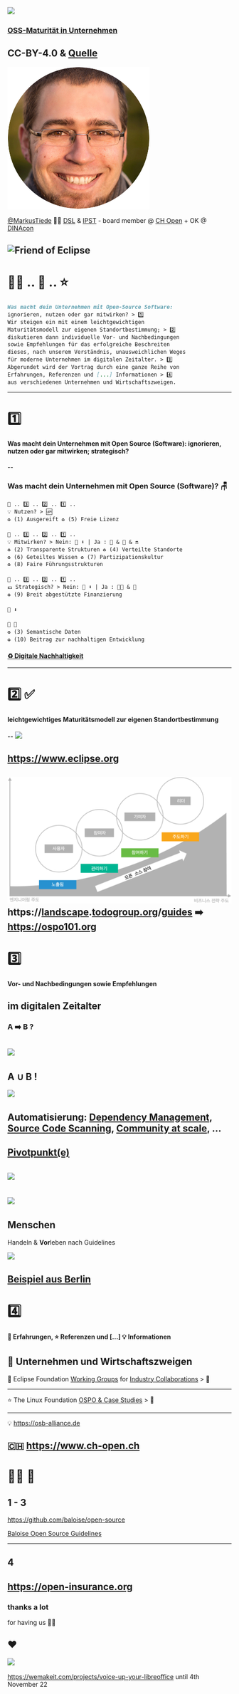 ![](https://bits-und-baeume.org/assets/images/bitsundbaeume22_infografik-800w.webp)

### [OSS-Maturität in Unternehmen](https://fahrplan22.bits-und-baeume.org/bitsundbaeume/talk/BWSLF3/)

CC-BY-4.0 & [Quelle](https://github.com/digital-sustainability/open-source/blob/main/docs/slides/2022-bb/content.md)
--
![me](https://github.com/MarkusTiede/about/raw/main/img/me-circle.png)

[@MarkusTiede](https://twitter.com/MarkusTiede) 👨‍🏫 [DSL](https://www.bfh.ch/de/forschung/forschungsbereiche/digital-sustainability-lab/) & [IPST](https://www.bfh.ch/de/forschung/forschungsbereiche/public-sector-transformation/) - board member @ [CH Open](https://www.ch-open.ch) + OK @ [DINAcon](https://dinacon.ch)

![Friend of Eclipse](https://www.eclipse.org/community/newsletter/imagesmisc/frendsEclipse.png "Friend of Eclipse")
---
# 👨‍🏫 .. 🤔 .. ⭐

```md [|1-2|3-4|5-8|9-11]
Was macht dein Unternehmen mit Open-Source Software: 
ignorieren, nutzen oder gar mitwirken? > 1️⃣
Wir steigen ein mit einem leichtgewichtigen 
Maturitätsmodell zur eigenen Standortbestimmung; > 2️⃣
diskutieren dann individuelle Vor- und Nachbedingungen
sowie Empfehlungen für das erfolgreiche Beschreiten 
dieses, nach unserem Verständnis, unausweichlichen Weges 
für moderne Unternehmen im digitalen Zeitalter. > 3️⃣
Abgerundet wird der Vortrag durch eine ganze Reihe von 
Erfahrungen, Referenzen und [...] Informationen > 4️⃣
aus verschiedenen Unternehmen und Wirtschaftszweigen.
```
---
# 1️⃣

#### Was macht dein Unternehmen mit Open Source (Software): ignorieren, nutzen oder gar mitwirken; strategisch?
--
### Was macht dein Unternehmen mit Open Source (Software)? 🪑
```md [1-2|5-6|11-12|15|3,7-9,13|17-19|2,6,12]
🤔 .. 3️⃣ .. 2️⃣ .. 1️⃣ ..
💡 Nutzen? > 🆙
♻️ (1) Ausgereift ♻️ (5) Freie Lizenz

🤔 .. 3️⃣ .. 2️⃣ .. 1️⃣ ..
💡 Mitwirken? > Nein: 🙏 ⬇️ | Ja : 👀 & 👏 & 🔛 
♻️ (2) Transparente Strukturen ♻️ (4) Verteilte Standorte
♻️ (6) Geteiltes Wissen ♻️ (7) Partizipationskultur
♻️ (8) Faire Führungsstrukturen

🤔 .. 3️⃣ .. 2️⃣ .. 1️⃣ ..
💶 Strategisch? > Nein: 🙏 ⬇️ | Ja : 👏👏 & 👀
♻️ (9) Breit abgestützte Finanzierung

🙏 ⬇️

🧐 🤨
♻️ (3) Semantische Daten
♻️ (10) Beitrag zur nachhaltigen Entwicklung
```
#### [♻️ Digitale Nachhaltigkeit](https://de.wikipedia.org/wiki/Digitale_Nachhaltigkeit)
---
# 2️⃣ ✅

#### leichtgewichtiges Maturitätsmodell zur eigenen Standortbestimmung
--
![](https://baloise.github.io/open-source/docs/arc42/images/os-maturity-model.png)

https://www.eclipse.org
--
![](https://github.com/todogroup/ospo101/raw/main/module2/os-ladder.png)
https://[landscape](https://landscape.todogroup.org).[todogroup.org](https://todogroup.org)/[guides](https://todogroup.org/guides/) ➡️ https://ospo101.org
---
# 3️⃣
#### Vor- und Nachbedingungen sowie Empfehlungen

im digitalen Zeitalter
--
### A ➡️ B ?

[![](https://upload.wikimedia.org/wikipedia/commons/thumb/0/04/Menge_Venn-Diagramm_001.svg/500px-Menge_Venn-Diagramm_001.svg.png?uselang=de)](https://commons.wikimedia.org/wiki/File:Menge_Venn-Diagramm_001.svg?uselang=de)
--
## A ∪ B !

[![](https://upload.wikimedia.org/wikipedia/commons/thumb/4/47/Menge_Venn-Diagramm_010.svg/500px-Menge_Venn-Diagramm_010.svg.png?uselang=de)](https://commons.wikimedia.org/wiki/File:Menge_Venn-Diagramm_010.svg?uselang=de)

Automatisierung: [Dependency Management](https://github.com/hakimel/reveal.js/network/dependencies), [Source Code Scanning](https://www.openhub.net/p/git), [Community at scale](https://github.com/kubernetes/test-infra/blob/master/prow/cmd/peribolos/README.md#peribolos-documentation), ...
--
## [Pivotpunkt(e)](https://de.wikipedia.org/wiki/Angelpunkt)

[![](https://upload.wikimedia.org/wikipedia/commons/thumb/7/73/Menge_Venn-Diagramm_008.svg/500px-Menge_Venn-Diagramm_008.svg.png?uselang=de)](https://commons.wikimedia.org/wiki/File:Menge_Venn-Diagramm_008.svg?uselang=de)
--
[![](https://upload.wikimedia.org/wikipedia/commons/thumb/2/27/Hebel3.png/640px-Hebel3.png)](https://commons.wikimedia.org/wiki/File:Hebel3.png)
--
## Menschen
Handeln & **Vor**leben nach Guidelines

[![](https://avatars.githubusercontent.com/u/1564818?s=200&v=4)](https://github.com/zalando)

[Beispiel aus Berlin](https://opensource.zalando.com/docs)
---
# 4️⃣

#### 💪 Erfahrungen, ⭐ Referenzen und [...] 💡 Informationen

🏢 Unternehmen und Wirtschaftszweigen
--
💪 Eclipse Foundation [Working Groups](https://www.eclipse.org/org/workinggroups/explore.php) for [Industry Collaborations](https://www.eclipse.org/collaborations/) > 🏢
___
⭐ The Linux Foundation [OSPO & Case Studies](https://todogroup.org/guides/#ospo-case-studies) > 🏢
___
💡 https://osb-alliance.de

🇨🇭 https://www.ch-open.ch
--
# 👨‍🏫 🏢
## 1 - 3
https://github.com/baloise/open-source

[Baloise Open Source Guidelines](https://baloise.github.io/open-source/docs/arc42/)
___
## 4
https://open-insurance.org
---
### thanks a lot
for having us 👨‍🏫
## ❤️

![](http://api.qrserver.com/v1/create-qr-code/?data=https%3A%2F%2Fwemakeit.com%2Fprojects%2Fvoice-up-your-libreoffice%2F&size=250x250&ecc=L)

https://wemakeit.com/projects/voice-up-your-libreoffice
until 4th November 22